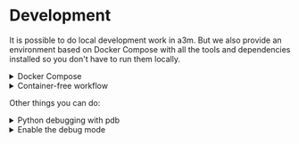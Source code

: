 # Development

It is possible to do local development work in a3m. But we also provide an
environment based on Docker Compose with all the tools and dependencies
installed so you don't have to run them locally.

<details>

<summary>Docker Compose</summary>
<hr>

Try the following if you feel confortable using our Makefile:

    make create-volume build bootstrap restart

Otherwise, follow these steps:

    # Create the external data volume
    mkdir -p hack/compose-volume
    docker volume create --opt type=none --opt o=bind --opt device=./hack/compose-volume a3m-pipeline-data

    # Build service
    env COMPOSE_DOCKER_CLI_BUILD=1 DOCKER_BUILDKIT=1 docker-compose build

    # Bring the service up
    docker-compose up -d a3m

You're ready to submit a transfer:

    # Submit a transfer
    docker-compose run --rm --entrypoint sh a3m -c "python -m a3m.server.rpc.client submit --wait --address=a3m:7000 https://github.com/artefactual/archivematica-sampledata/raw/master/SampleTransfers/ZippedDirectoryTransfers/DemoTransferCSV.zip"

    # Find the AIP generated
    find hack/compose-volume -name "*.7z";

</details>

<details>

<summary>Container-free workflow</summary>
<hr>

Be aware that a3m has application dependencies that need to be available in the
system path. The Docker image makes them all available while in this workflow
you will have to ensure they're available manually.

a3m needs Python 3.8 or newer. So for an Ubuntu/Debian Linux environment:

    sudo apt install -y python3.8 python3.8-venv python3.8-dev

The following external tools are used to process files in a3m and must be installed on your system. For an Ubuntu/Debian Linux environment:

[Siegfried](https://www.itforarchivists.com/siegfried)

    wget -qO - https://bintray.com/user/downloadSubjectPublicKey?username=bintray | sudo apt-key add -

    echo "deb http://dl.bintray.com/siegfried/debian wheezy main" | sudo tee -a /etc/apt/sources.list

    sudo apt-get update && sudo apt-get install siegfried

[unar](https://software.opensuse.org/package/unar)

    sudo apt-get install unar

[ffmpeg (ffprobe)](https://ffmpeg.org/ffprobe.html)

    sudo apt-get install ffmpeg

[ExifTool](https://exiftool.org/)

    https://packages.archivematica.org/1.11.x/ubuntu-externals/pool/main/libi/libimage-exiftool-perl/libimage-exiftool-perl_10.10-2~14.04_all.deb`

    sudo dkpg -i libimage-exiftool-perl_10.10-2~14.04_all.deb

[MediaInfo](https://mediaarea.net/en/MediaInfo)

    sudo apt-get install mediainfo

[Sleuthkit (fiwalk)](https://sleuthkit.org/)

    sudo apt-get install sleuthkit

[Jhove](https://jhove.openpreservation.org/)

    DEPENDENCIES: sudo apt-get ca-certificates-java java-common openjdk-8-jre-headless

    https://packages.archivematica.org/1.11.x/ubuntu-externals/pool/main/j/jhove/jhove_1.20.1-6~18.04_all.deb

    sudo dpkg -i jhove_1.20.1-6~18.04_all.deb

[7-Zip](https://www.7-zip.org/)

    sudo apt-get install pzip-full

[atool](https://www.nongnu.org/atool/)

    sudo apt-get install atool

[test](https://www.gnu.org/software/coreutils/coreutils.html)

    sudo apt-get install coreutils

Check that `usr/bin` is present in your system path (`echo $PATH`) and that each tool is available from there (`which [toolname]`)

Check out this repository:

    git clone --depth 1 https://github.com/artefactual-labs/a3m.git

Then follow these steps:

    # Create virtual environment and activate it
    virtualenv --python=python3.8 .venv
    source .venv/bin/activate

    # Install the dependencies
    pip install -r requirements-dev.txt

    # Run the tests:
    pytest

    # Run a3m server
    python -m a3m

Start a new transfer:

    $ python -m a3m.server.rpc.client submit --wait https://github.com/artefactual/archivematica-sampledata/raw/master/SampleTransfers/ZippedDirectoryTransfers/DemoTransferCSV.zip
    Submitting...
    Transfer created: 0f667867-800a-466f-856f-fea5980f1d97

You can find both the database and the shared directory under `~/.local/share/a3m/`.

</details>

Other things you can do:

<details>

<summary>Python debugging with pdb</summary>
<hr>

Stop a3m if it's already running:

    docker-compose stop a3m

Introduce a [breakpoint](https://docs.python.org/3/library/functions.html#breakpoint)
in the code. Breakpoints can be used anywhere, including client modules.

    breakpoint()  # Add this!
    important_code()

Run a3m as follows:

    docker-compose run --rm --publish=52000:7000 a3m

The [debugger](https://docs.python.org/3/library/pdb.html) should activate as
your breakpoint is reached. Use commands to control the debugger, e.g. `help`.

</details>

<details>

<summary>Enable the debug mode</summary>
<hr>

a3m comes with a pre-configured logger that hides events with level `INFO` or
lower. `INFO` is bloated, so we use `WARNING` and higher.

Set the `A3M_DEBUG` environment string to see all events. The string can be
injected in several ways, e.g.:

    docker-compose run --rm -e A3M_DEBUG=yes --publish=52000:7000 a3m

The logging configuration lives in `a3m.settings.common`.

</details>
